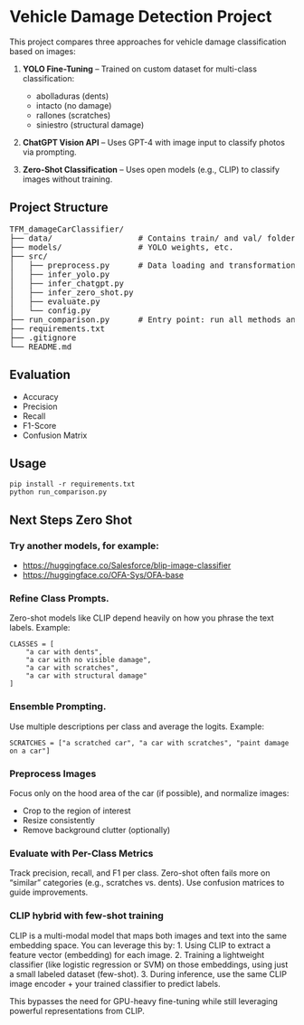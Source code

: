 # Vehicle Damage Detection Project

This project compares three approaches for vehicle damage classification based on images:

1. **YOLO Fine-Tuning** – Trained on custom dataset for multi-class classification:
   - abolladuras (dents)
   - intacto (no damage)
   - rallones (scratches)
   - siniestro (structural damage)

2. **ChatGPT Vision API** – Uses GPT-4 with image input to classify photos via prompting.

3. **Zero-Shot Classification** – Uses open models (e.g., CLIP) to classify images without training.

## Project Structure

<pre lang="markdown">
TFM_damageCarClassifier/
├── data/                  # Contains train/ and val/ folders
├── models/                # YOLO weights, etc.
├── src/
│   ├── preprocess.py      # Data loading and transformations
│   ├── infer_yolo.py
│   ├── infer_chatgpt.py
│   ├── infer_zero_shot.py
│   ├── evaluate.py
│   └── config.py
├── run_comparison.py      # Entry point: run all methods and compare
├── requirements.txt
├── .gitignore
└── README.md
</pre>

## Evaluation

- Accuracy
- Precision
- Recall
- F1-Score
- Confusion Matrix

## Usage

```
pip install -r requirements.txt
python run_comparison.py
```

## Next Steps Zero Shot
### Try another models, for example:
  - https://huggingface.co/Salesforce/blip-image-classifier
  - https://huggingface.co/OFA-Sys/OFA-base

### Refine Class Prompts. 
Zero-shot models like CLIP depend heavily on how you phrase the text labels.
Example:
```
CLASSES = [
    "a car with dents",
    "a car with no visible damage",
    "a car with scratches",
    "a car with structural damage"
]
```
### Ensemble Prompting.
Use multiple descriptions per class and average the logits.
Example:
```
SCRATCHES = ["a scratched car", "a car with scratches", "paint damage on a car"]
```

### Preprocess Images
Focus only on the hood area of the car (if possible), and normalize images:
- Crop to the region of interest
- Resize consistently
- Remove background clutter (optionally)


### Evaluate with Per-Class Metrics
Track precision, recall, and F1 per class. Zero-shot often fails more on “similar” categories (e.g., scratches vs. dents).
Use confusion matrices to guide improvements.

### CLIP hybrid with few-shot training
CLIP is a multi-modal model that maps both images and text into the same embedding space. You can leverage this by:
	1.	Using CLIP to extract a feature vector (embedding) for each image.
	2.	Training a lightweight classifier (like logistic regression or SVM) on those embeddings, using just a small labeled dataset (few-shot).
	3.	During inference, use the same CLIP image encoder + your trained classifier to predict labels.

This bypasses the need for GPU-heavy fine-tuning while still leveraging powerful representations from CLIP.